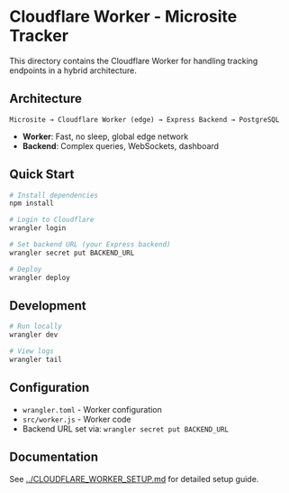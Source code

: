 # Cloudflare Worker - Microsite Tracker

This directory contains the Cloudflare Worker for handling tracking endpoints in a hybrid architecture.

## Architecture

```
Microsite → Cloudflare Worker (edge) → Express Backend → PostgreSQL
```

- **Worker**: Fast, no sleep, global edge network
- **Backend**: Complex queries, WebSockets, dashboard

## Quick Start

```bash
# Install dependencies
npm install

# Login to Cloudflare
wrangler login

# Set backend URL (your Express backend)
wrangler secret put BACKEND_URL

# Deploy
wrangler deploy
```

## Development

```bash
# Run locally
wrangler dev

# View logs
wrangler tail
```

## Configuration

- `wrangler.toml` - Worker configuration
- `src/worker.js` - Worker code
- Backend URL set via: `wrangler secret put BACKEND_URL`

## Documentation

See [../CLOUDFLARE_WORKER_SETUP.md](../CLOUDFLARE_WORKER_SETUP.md) for detailed setup guide.

